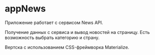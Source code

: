 # appNews

Приложение работает с сервисом News API.

Получение данных с сервиса и вывод новостей на страницу. Есть возможность выбрать категорию и страну.

Вертска с использованием CSS-фреймворка Materialize.
